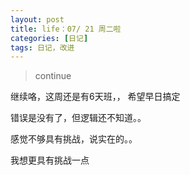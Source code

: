 ```yaml
---
layout: post
title: life：07/ 21 周二啦
categories: [日记]
tags: 日记，改进
---
```


>continue 

继续咯，这周还是有6天班，， 希望早日搞定

错误是没有了，但逻辑还不知道。。

感觉不够具有挑战，说实在的。。

我想更具有挑战一点

 